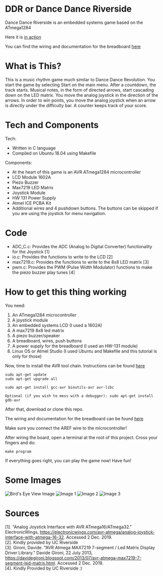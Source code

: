 # DDR or Dance Dance Riverside
Dance Dance Riverside is an embedded systems game based on the ATmega1284

Here it is [in action](https://www.youtube.com/watch?v=EeVlqUXmgbs)

You can find the wiring and documentation for the breadboard [here](https://docs.google.com/document/d/1c6faT4JMFR15S9H-j21YKbM7iYtD3dLnPAnaw_kQdL8)


# What is This?

This is a music rhythm game much similar to Dance Dance Revolution. You start the game by selecting Start on the main menu. After a countdown, the track starts. Musical notes, in the form of directed arrows, start cascading down on the LED matrix. You move the analog joystick in the direction of the arrows. In order to win points, you move the analog joystick when an arrow is directly under the difficulty bar. A counter keeps track of your score.


# Tech and Components

Tech:

* Written in C language
* Compiled on Ubuntu 18.04 using Makefile

Components:

* At the heart of this game is an AVR ATmega1284 microcontroller
* LCD Module 1602A
* Piezo Buzzer
* Max7219 LED Matrix
* Joystick Module
* HW 131 Power Supply
* Atmel ICE PCBA Kit
* Additional wires and 4 pushdown buttons. The buttons can be skipped if you are using the joystick for menu navigation.


# Code

* ADC_C.c: Provides the ADC (Analog to Digital Converter) functionality for the Joystick [1]
* io.c: Provides the functions to write to the LCD [2]
* max7219.c: Provides the functions to write to the 8x8 LED matrix [3]
* pwm.c: Provides the PWM (Pulse Width Modulator) functions to make the piezo buzzer play tunes [4]


# How to get this thing working

You need:
1. An ATmega1284 microcontroller
1. A joystick module
1. An embedded systems LCD (I used a 1602A)
1. A max7219 8x8 led matrix
1. A piezo buzzer/speaker
1. A breadboard, wires, push buttons
1. A power supply for the breadboard (I used an HW-131 module)
1. Linux OS or Atmel Studio (I used Ubuntu and Makefile and this tutorial is only for those)

Now, time to install the AVR tool chain. Instructions can be found [here](http://maxembedded.com/2015/06/setting-up-avr-gcc-toolchain-on-linux-and-mac-os-x/)

```
sudo apt-get update
sudo apt-get upgrade all

sudo apt-get install gcc-avr binutils-avr avr-libc

Optional (if you wish to mess with a debugger): sudo apt-get install gdb-avr
```

After that, download or clone this repo.

The wiring and documentation for the breadboard can be found [here](https://docs.google.com/document/d/1c6faT4JMFR15S9H-j21YKbM7iYtD3dLnPAnaw_kQdL8)

Make sure you connect the AREF wire to the microcontroller!

After wiring the board, open a terminal at the root of this project. Cross your fingers and do:
```
make program
```
If everything goes right, you can play the game now! Have fun!

# Some Images

![Bird's Eye View Image](https://github.com/AmirUCR/dance_dance_riverside/blob/master/images/birdseye.png)
![Image 1](https://github.com/AmirUCR/dance_dance_riverside/blob/master/images/1.png)
![Image 2](https://github.com/AmirUCR/dance_dance_riverside/blob/master/images/2.png)
![Image 3](https://github.com/AmirUCR/dance_dance_riverside/blob/master/images/3.png)

# Sources
[1]. "Analog Joystick Interface with AVR ATmega16/ATmega32." ElectronicWings, https://electronicwings.com/avr-atmega/analog-joystick-interface-with-atmega-16-32. Accessed 2 Dec. 2019. <br />
[2]. Kindly provided by UC Riverside<br />
[3]. Gironi, Davide. "AVR Atmega MAX7219 7-segment / Led Matrix Display Driver Library." Davide Gironi, 22 July 2013, https://davidegironi.blogspot.com/2013/07/avr-atmega-max7219-7-segment-led-matrix.html. Accessed 2 Dec. 2019. <br />
[4]. Kindly Provided by UC Riverside :)
